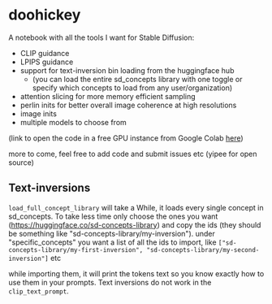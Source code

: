 # doohickey

A notebook with all the tools I want for Stable Diffusion:
- CLIP guidance
- LPIPS guidance
- support for text-inversion bin loading from the huggingface hub
  - (you can load the entire sd_concepts library with one toggle or specify which concepts to load from any user/organization)
- attention slicing for more memory efficient sampling
- perlin inits for better overall image coherence at high resolutions
- image inits
- multiple models to choose from

(link to open the code in a free GPU instance from Google Colab [here](https://colab.research.google.com/github/aicrumb/doohickey/blob/main/Doohickey_Beta.ipynb))

more to come, feel free to add code and submit issues etc (yipee for open source)

## Text-inversions
`load_full_concept_library` will take a While, it loads every single concept in sd_concepts. To take less time only choose the ones you want (https://huggingface.co/sd-concepts-library) and copy the ids (they should be something like "sd-concepts-library/my-inversion"). under "specific_concepts" you want a list of all the ids to import, like `["sd-concepts-library/my-first-inversion", "sd-concepts-library/my-second-inversion"]` etc

while importing them, it will print the tokens text so you know exactly how to use them in your prompts. Text inversions do not work in the `clip_text_prompt`.

